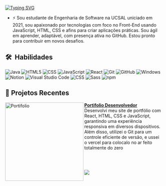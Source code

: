 [![Typing SVG](https://readme-typing-svg.demolab.com?font=sans+&pause=1000&color=2700AE&width=435&lines=Ol%C3%A1+sou+Engenheiro+de+Software+;com+foco+em+Front-end)](https://git.io/typing-svg)

- ⚡ Sou estudante de Engenharia de Software na UCSAL uniciado em 2021, sou apaixonado por tecnologias com foco no Front-End usando JavaScript, HTML, CSS e afins para criar aplicações práticas. Sou ágil em aprender, adaptável, com presença ativa no GitHub. Estou pronto para contribuir em novos desafios.

## 🛠 &nbsp;Habilidades

![Java](https://img.shields.io/badge/-Java-333333?style=flat&logo=Java&logoColor=007396)
![HTML5](https://img.shields.io/badge/-HTML5-333333?style=flat&logo=HTML5)
![CSS](https://img.shields.io/badge/-CSS-333333?style=flat&logo=CSS3&logoColor=1572B6)
![JavaScript](https://img.shields.io/badge/-JavaScript-333333?style=flat&logo=javascript)
![React](https://img.shields.io/badge/-React-333333?style=flat&logo=react)
![Git](https://img.shields.io/badge/-Git-333333?style=flat&logo=git)
![GitHub](https://img.shields.io/badge/-GitHub-333333?style=flat&logo=github)
![Windows](https://img.shields.io/badge/-Windows-333333?style=flat&logo=windows)
![Notion](https://img.shields.io/badge/-Notion-333333?style=flat&logo=notion)
![Visual Studio Code](https://img.shields.io/badge/-Visual%20Studio%20Code-333333?style=flat&logo=visual-studio-code&logoColor=007ACC)
![CSS](https://img.shields.io/badge/-CSS-333333?style=flat&logo=css3)
![Sass](https://img.shields.io/badge/-Sass-333333?style=flat&logo=sass)
![npm](https://img.shields.io/badge/-npm-333333?style=flat&logo=npm)

## 📙 Projetos Recentes

<p align="left">
<a href="https://github.com/caioricardop/Portifolio-React" title="Portifolio Desenvolvedor"><img src="https://user-images.githubusercontent.com/83782001/270315711-e0e9daca-ce09-407e-95b3-829f958dee6b.png" alt="Portifolio" width="250px" align="left" /></a>
<a target="blank" href="https://github.com/caioricardop/Portifolio-React" title="Portifolio"><strong>Portifolio Desenvolvedor</strong></a>
<br/>Desenvolvi meu site de portfólio com React, HTML, CSS e JavaScript, garantindo uma experiência responsiva em diversos dispositivos. Além disso, utilizei o Git para um controle eficiente de versão, e ussei o vercel para colocalo no ar feito totalmente do zero </p> <br/> <br/>
<p align="left">



<div>
  <a href="https://github.com/caioricardop">
  <img src="https://github-readme-stats.vercel.app/api/top-langs/?username=caioricardop&layout=compact&langs_count=7&theme=dracula"/>
</div>
